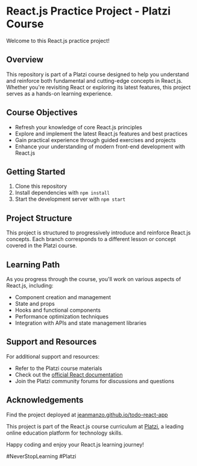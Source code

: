 # React.js Practice Project - Platzi Course

Welcome to this React.js practice project!

## Overview

This repository is part of a Platzi course designed to help you understand and reinforce both fundamental and cutting-edge concepts in React.js. Whether you're revisiting React or exploring its latest features, this project serves as a hands-on learning experience.

## Course Objectives

- Refresh your knowledge of core React.js principles
- Explore and implement the latest React.js features and best practices
- Gain practical experience through guided exercises and projects
- Enhance your understanding of modern front-end development with React.js

## Getting Started

1. Clone this repository
2. Install dependencies with `npm install`
3. Start the development server with `npm start`

## Project Structure

This project is structured to progressively introduce and reinforce React.js concepts. Each branch corresponds to a different lesson or concept covered in the Platzi course.

## Learning Path

As you progress through the course, you'll work on various aspects of React.js, including:

- Component creation and management
- State and props
- Hooks and functional components
- Performance optimization techniques
- Integration with APIs and state management libraries

## Support and Resources

For additional support and resources:
- Refer to the Platzi course materials
- Check out the [official React documentation](https://reactjs.org/docs/getting-started.html)
- Join the Platzi community forums for discussions and questions

## Acknowledgements

Find the project deployed at [jeanmanzo.github.io/todo-react-app](https://jeanmanzo.github.io/todo-react-app)

This project is part of the React.js course curriculum at [Platzi](https://platzi.com), a leading online education platform for technology skills.

Happy coding and enjoy your React.js learning journey!

#NeverStopLearning #Platzi
